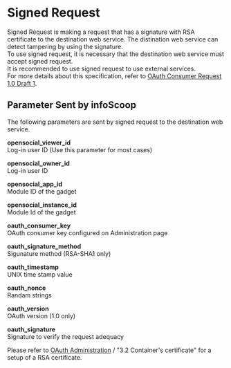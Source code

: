 # Signed Request

Signed Request is making a request that has a signature with RSA certificate to the destination web service. The distination web service can detect tampering by using the signature.  
To use signed request, it is necessary that the destination web service must accept signed request.  
It is recommended to use signed request to use external services.  
For more details about this specification, refer to [OAuth Consumer Request 1.0 Draft 1].

## Parameter Sent by infoScoop

The following parameters are sent by signed request to the destination web service.

**opensocial_viewer_id**  
Log-in user ID (Use this parameter for most cases)

**opensocial_owner_id**  
Log-in user ID

**opensocial_app_id**  
Module ID of the gadget

**opensocial_instance_id**  
Module Id of the gadget

**oauth_consumer_key**  
OAuth consumer key configured on Administration page

**oauth_signature_method**  
Sigunature method (RSA-SHA1 only)

**oauth_timestamp**  
UNIX time stamp value

**oauth_nonce**  
Randam strings

**oauth_version**  
OAuth version (1.0 only)

**oauth_signature**  
Signature to verify the request adequacy

Please refer to [OAuth Administration] / "3.2 Container's certificate" for a setup of a RSA certificate.


[OAuth Consumer Request 1.0 Draft 1]: http://oauth.googlecode.com/svn/spec/ext/consumer_request/1.0/drafts/1/spec.html
[OAuth Administration]: ../administration-guide/oauth-administration.md
